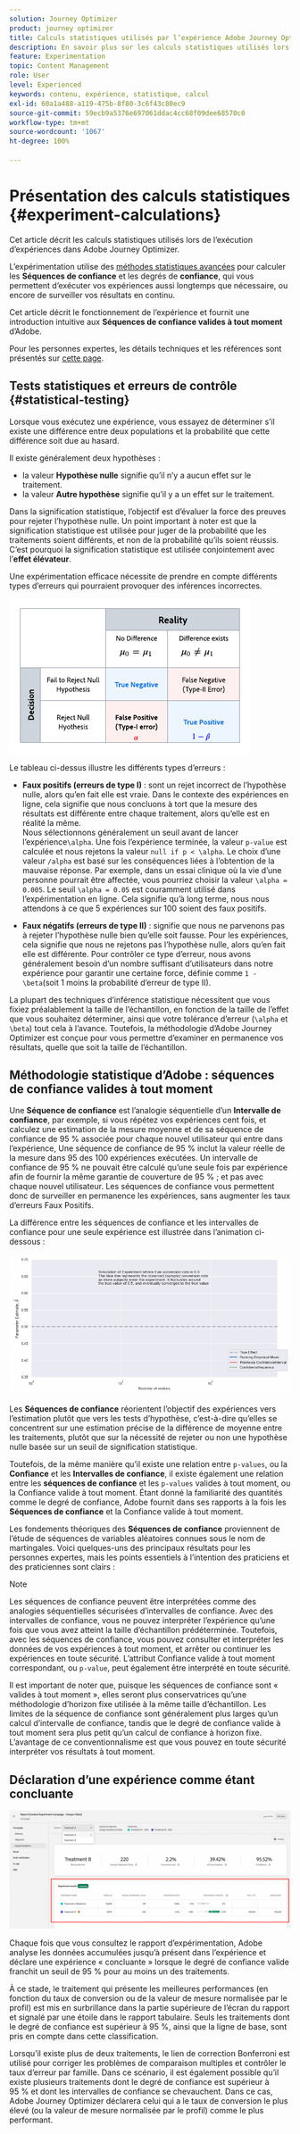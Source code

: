 ```yaml
---
solution: Journey Optimizer
product: journey optimizer
title: Calculs statistiques utilisés par l’expérience Adobe Journey Optimizer
description: En savoir plus sur les calculs statistiques utilisés lors de l’exécution d’expériences
feature: Experimentation
topic: Content Management
role: User
level: Experienced
keywords: contenu, expérience, statistique, calcul
exl-id: 60a1a488-a119-475b-8f80-3c6f43c80ec9
source-git-commit: 59ecb9a5376e697061ddac4cc68f09dee68570c0
workflow-type: tm+mt
source-wordcount: '1067'
ht-degree: 100%

---
```


# Présentation des calculs statistiques {#experiment-calculations}

Cet article décrit les calculs statistiques utilisés lors de l’exécution d’expériences dans Adobe Journey Optimizer.

L’expérimentation utilise des [méthodes statistiques avancées](../content-management/assets/confidence_sequence_technical_details.pdf) pour calculer les **Séquences de confiance** et les degrés de **confiance**, qui vous permettent d’exécuter vos expériences aussi longtemps que nécessaire, ou encore de surveiller vos résultats en continu.

Cet article décrit le fonctionnement de l’expérience et fournit une introduction intuitive aux **Séquences de confiance valides à tout moment** d’Adobe.

Pour les personnes expertes, les détails techniques et les références sont présentés sur [cette page](../content-management/assets/confidence_sequence_technical_details.pdf).

## Tests statistiques et erreurs de contrôle {#statistical-testing}

Lorsque vous exécutez une expérience, vous essayez de déterminer s’il existe une différence entre deux populations et la probabilité que cette différence soit due au hasard.

Il existe généralement deux hypothèses :

* la valeur **Hypothèse nulle** signifie qu’il n’y a aucun effet sur le traitement.
* la valeur **Autre hypothèse** signifie qu’il y a un effet sur le traitement.

Dans la signification statistique, l’objectif est d’évaluer la force des preuves pour rejeter l’hypothèse nulle. Un point important à noter est que la signification statistique est utilisée pour juger de la probabilité que les traitements soient différents, et non de la probabilité qu’ils soient réussis. C’est pourquoi la signification statistique est utilisée conjointement avec l’**effet élévateur**.

Une expérimentation efficace nécessite de prendre en compte différents types d’erreurs qui pourraient provoquer des inférences incorrectes.

![](assets/technote_1.png)

Le tableau ci-dessus illustre les différents types d’erreurs :

* **Faux positifs (erreurs de type I)** : sont un rejet incorrect de l’hypothèse nulle, alors qu’en fait elle est vraie. Dans le contexte des expériences en ligne, cela signifie que nous concluons à tort que la mesure des résultats est différente entre chaque traitement, alors qu’elle est en réalité la même.
  </br>Nous sélectionnons généralement un seuil avant de lancer l’expérience`\alpha`. Une fois l’expérience terminée, la valeur `p-value` est calculée et nous rejetons la valeur `null if p < \alpha`. Le choix d’une valeur `/alpha` est basé sur les conséquences liées à l’obtention de la mauvaise réponse. Par exemple, dans un essai clinique où la vie d’une personne pourrait être affectée, vous pourriez choisir la valeur `\alpha = 0.005`. Le seuil `\alpha = 0.05` est couramment utilisé dans l’expérimentation en ligne. Cela signifie qu’à long terme, nous nous attendons à ce que 5 expériences sur 100 soient des faux positifs.

* **Faux négatifs (erreurs de type II)** : signifie que nous ne parvenons pas à rejeter l’hypothèse nulle bien qu’elle soit fausse. Pour les expériences, cela signifie que nous ne rejetons pas l’hypothèse nulle, alors qu’en fait elle est différente. Pour contrôler ce type d’erreur, nous avons généralement besoin d’un nombre suffisant d’utilisateurs dans notre expérience pour garantir une certaine force, définie comme `1 - \beta`(soit 1 moins la probabilité d’erreur de type II).

La plupart des techniques d’inférence statistique nécessitent que vous fixiez préalablement la taille de l’échantillon, en fonction de la taille de l’effet que vous souhaitez déterminer, ainsi que votre tolérance d’erreur (`\alpha` et `\beta`) tout cela à l’avance. Toutefois, la méthodologie d’Adobe Journey Optimizer est conçue pour vous permettre d’examiner en permanence vos résultats, quelle que soit la taille de l’échantillon.

## Méthodologie statistique d’Adobe : séquences de confiance valides à tout moment

Une **Séquence de confiance** est l’analogie séquentielle d’un **Intervalle de confiance**, par exemple, si vous répétez vos expériences cent fois, et calculez une estimation de la mesure moyenne et de sa séquence de confiance de 95 % associée pour chaque nouvel utilisateur qui entre dans l’expérience, Une séquence de confiance de 95 % inclut la valeur réelle de la mesure dans 95 des 100 expériences exécutées. Un intervalle de confiance de 95 % ne pouvait être calculé qu’une seule fois par expérience afin de fournir la même garantie de couverture de 95 % ; et pas avec chaque nouvel utilisateur. Les séquences de confiance vous permettent donc de surveiller en permanence les expériences, sans augmenter les taux d’erreurs Faux Positifs.

La différence entre les séquences de confiance et les intervalles de confiance pour une seule expérience est illustrée dans l’animation ci-dessous :

![](assets/technote_2.gif)

Les **Séquences de confiance** réorientent l’objectif des expériences vers l’estimation plutôt que vers les tests d’hypothèse, c’est-à-dire qu’elles se concentrent sur une estimation précise de la différence de moyenne entre les traitements, plutôt que sur la nécessité de rejeter ou non une hypothèse nulle basée sur un seuil de signification statistique.

Toutefois, de la même manière qu’il existe une relation entre `p-values`, ou la **Confiance** et les **Intervalles de confiance**, il existe également une relation entre les **séquences de confiance** et les `p-values` valides à tout moment, ou la Confiance valide à tout moment. Étant donné la familiarité des quantités comme le degré de confiance, Adobe fournit dans ses rapports à la fois les **Séquences de confiance** et la Confiance valide à tout moment.

Les fondements théoriques des **Séquences de confiance** proviennent de l’étude de séquences de variables aléatoires connues sous le nom de martingales. Voici quelques-uns des principaux résultats pour les personnes expertes, mais les points essentiels à l’intention des praticiens et des praticiennes sont clairs :

>[!NOTE]
>
>Les séquences de confiance peuvent être interprétées comme des analogies séquentielles sécurisées d’intervalles de confiance. Avec des intervalles de confiance, vous ne pouvez interpréter l’expérience qu’une fois que vous avez atteint la taille d’échantillon prédéterminée. Toutefois, avec les séquences de confiance, vous pouvez consulter et interpréter les données de vos expériences à tout moment, et arrêter ou continuer les expériences en toute sécurité. L’attribut Confiance valide à tout moment correspondant, ou `p-value`, peut également être interprété en toute sécurité.

Il est important de noter que, puisque les séquences de confiance sont « valides à tout moment », elles seront plus conservatrices qu’une méthodologie d’horizon fixe utilisée à la même taille d’échantillon. Les limites de la séquence de confiance sont généralement plus larges qu’un calcul d’intervalle de confiance, tandis que le degré de confiance valide à tout moment sera plus petit qu’un calcul de confiance à horizon fixe. L’avantage de ce conventionnalisme est que vous pouvez en toute sécurité interpréter vos résultats à tout moment.

## Déclaration d’une expérience comme étant concluante

![](assets/experimentation_report_2.png)

Chaque fois que vous consultez le rapport d’expérimentation, Adobe analyse les données accumulées jusqu’à présent dans l’expérience et déclare une expérience « concluante » lorsque le degré de confiance valide franchit un seuil de 95 % pour au moins un des traitements.

À ce stade, le traitement qui présente les meilleures performances (en fonction du taux de conversion ou de la valeur de mesure normalisée par le profil) est mis en surbrillance dans la partie supérieure de l’écran du rapport et signalé par une étoile dans le rapport tabulaire. Seuls les traitements dont le degré de confiance est supérieur à 95 %, ainsi que la ligne de base, sont pris en compte dans cette classification.

Lorsqu’il existe plus de deux traitements, le lien de correction Bonferroni est utilisé pour corriger les problèmes de comparaison multiples et contrôler le taux d’erreur par famille. Dans ce scénario, il est également possible qu’il existe plusieurs traitements dont le degré de confiance est supérieur à 95 % et dont les intervalles de confiance se chevauchent. Dans ce cas, Adobe Journey Optimizer déclarera celui qui a le taux de conversion le plus élevé (ou la valeur de mesure normalisée par le profil) comme le plus performant.
